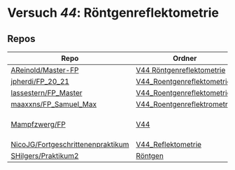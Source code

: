 # Versuch *44*: Röntgenreflektometrie

## Repos

|                                     Repo                                     |                                                    Ordner                                                     |                                                                                                                                                                                                                                                                             PDFs                                                                                                                                                                                                                                                                              |
|------------------------------------------------------------------------------|---------------------------------------------------------------------------------------------------------------|---------------------------------------------------------------------------------------------------------------------------------------------------------------------------------------------------------------------------------------------------------------------------------------------------------------------------------------------------------------------------------------------------------------------------------------------------------------------------------------------------------------------------------------------------------------|
|[AReinold/Master-FP](../repo/AReinold/Master-FP)                              |[V44 Röntgenreflektometrie](https://github.com/AReinold/Master-FP/tree/master/V44%20R%C3%B6ntgenreflektometrie)|–                                                                                                                                                                                                                                                                                                                                                                                                                                                                                                                                                              |
|[jpherdi/FP_20_21](../repo/jpherdi/FP_20_21)                                  |[V44_Roentgenreflektometrie](https://github.com/jpherdi/FP_20_21/tree/master/V44_Roentgenreflektometrie)       |–                                                                                                                                                                                                                                                                                                                                                                                                                                                                                                                                                              |
|[lassestern/FP_Master](../repo/lassestern/FP_Master)                          |[V44_Roentgenreflektometrie](https://github.com/lassestern/FP_Master/tree/main/V44_Roentgenreflektometrie)     |–                                                                                                                                                                                                                                                                                                                                                                                                                                                                                                                                                              |
|[maaxxns/FP_Samuel_Max](../repo/maaxxns/FP_Samuel_Max)                        |[V44_Roentgenreflektrometrie](https://github.com/maaxxns/FP_Samuel_Max/tree/main/V44_Roentgenreflektrometrie)  |–                                                                                                                                                                                                                                                                                                                                                                                                                                                                                                                                                              |
|[Mampfzwerg/FP](../repo/Mampfzwerg/FP)                                        |[V44](https://github.com/Mampfzwerg/FP/tree/master/V44)                                                        |[V44_Sara_Krieg_Marek_Karzel.pdf](https://docs.google.com/viewer?url=https://raw.githubusercontent.com/Mampfzwerg/FP/master/V44/latex-template/V44_Sara_Krieg_Marek_Karzel.pdf)<br/>[V44_Sara_Krieg_Marek_Karzel_2.pdf](https://docs.google.com/viewer?url=https://raw.githubusercontent.com/Mampfzwerg/FP/master/V44/latex-template/V44_Sara_Krieg_Marek_Karzel_2.pdf)<br/>[V44_Sara_Krieg_Marek_Karzel_3.pdf](https://docs.google.com/viewer?url=https://raw.githubusercontent.com/Mampfzwerg/FP/master/V44/latex-template/V44_Sara_Krieg_Marek_Karzel_3.pdf)|
|[NicoJG/Fortgeschrittenenpraktikum](../repo/NicoJG/Fortgeschrittenenpraktikum)|[V44_Reflektometrie](https://github.com/NicoJG/Fortgeschrittenenpraktikum/tree/master/V44_Reflektometrie)      |[V44_Abgabe.pdf](https://docs.google.com/viewer?url=https://raw.githubusercontent.com/NicoJG/Fortgeschrittenenpraktikum/master/V44_Reflektometrie/V44_Abgabe.pdf)                                                                                                                                                                                                                                                                                                                                                                                              |
|[SHilgers/Praktikum2](../repo/SHilgers/Praktikum2)                            |[Röntgen](https://github.com/SHilgers/Praktikum2/tree/master/R%C3%B6ntgen)                                     |–                                                                                                                                                                                                                                                                                                                                                                                                                                                                                                                                                              |
